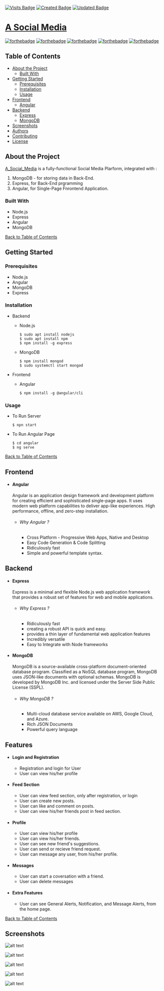[![Visits Badge](https://badges.pufler.dev/visits/ViAsmit/A_Social_Media)](https://badges.pufler.dev) [![Created Badge](https://badges.pufler.dev/created/ViAsmit/A_Social_Media)](https://badges.pufler.dev) [![Updated Badge](https://badges.pufler.dev/updated/ViAsmit/A_Social_Media)](https://badges.pufler.dev)

# [A Social Media](https://xunbao.elementsculmyca.com/)
[![forthebadge](https://forthebadge.com/images/badges/built-with-love.svg)](https://forthebadge.com) [![forthebadge](https://forthebadge.com/images/badges/made-with-javascript.svg)](https://forthebadge.com) [![forthebadge](https://forthebadge.com/images/badges/uses-html.svg)](https://forthebadge.com) [![forthebadge](https://forthebadge.com/images/badges/uses-css.svg)](https://forthebadge.com) [![forthebadge](https://forthebadge.com/images/badges/uses-js.svg)](https://forthebadge.com)


## Table of Contents

* [About the Project](#about-the-project)
  * [Built With](#built-with)
* [Getting Started](#getting-started)
  * [Prerequisites](#prerequisites)
  * [Installation](#installation)
  * [Usage](#usage)
* [Frontend](#frontend)
    * [Angular](#angular)
* [Backend](#backend)
    * [Express](#express)
    * [MongoDB](#mongodb)
* [Screenshots](#screenshots)
* [Authors](#authors)
* [Contributing](#contributing)
* [License](#license)

## About the Project
[A_Social_Media](http://whispering-hollows-06439.herokuapp.com/) is a fully-functional Social Media Plarform, integrated with :

1. MongoDB - for storing data in Back-End.
2. Express, for Back-End prgramming
3. Angular, for Single-Page Fnrontend Application. 

### Built With
*   Node.js
*   Express
*   Angular
*   MongoDB

[Back to Table of Contents](#table-of-contents)

## Getting Started
### Prerequisites
* Node.js
* Angular
* MongoDB
* Express


### Installation



* Backend

  * Node.js
  
    ```
    $ sudo apt install nodejs
    $ sudo apt install npm
    $ npm install -g express
    ```
  
  
  * MongoDB

    ```
    $ npm install mongod
    $ sudo systemctl start mongod
    ```
    
* Frontend

  * Angular
    
    ```
    $ npm install -g @angular/cli
    ```
  

### Usage

* To Run Server
    
    ``` 
    $ npn start
    ```
    
    
* To Run Angular Page

    ``` 
    $ cd angular
    $ ng serve
    ```
    
[Back to Table of Contents](#table-of-contents)

## Frontend

* #### Angular
    Angular is an application design framework and development platform for creating efficient and sophisticated single-page apps.
    It uses modern web platform capabilities to deliver app-like experiences. High performance, offline, and zero-step installation.
    
    * ###### Why Angular ?
      * Cross Platform - Progressive Web Apps, Native and Desktop
      * Easy Code Generation & Code Splitting
      * Ridiculously fast
      * Simple and powerful template syntax.
    

## Backend

* #### Express
    Express is a minimal and flexible Node.js web application framework that provides a robust set of features for web and mobile applications.
    
    * ###### Why Express ?
        *  Ridiculously fast
        *  creating a robust API is quick and easy.
        *  provides a thin layer of fundamental web application features
        *  Incredibly versatile
        *  Easy to Integrate with Node frameworks
        
* #### MongoDB
    MongoDB is a source-available cross-platform document-oriented database program. Classified as a NoSQL database program, MongoDB uses JSON-like documents with     optional schemas. MongoDB is developed by MongoDB Inc. and licensed under the Server Side Public License (SSPL).
    
    * ###### Why MongoDB ?
      * Multi-cloud database service available on AWS, Google Cloud, and Azure.
      * Rich JSON Documents
      * Powerful query language

## Features

* #### Login and Registration
    *  Registration and login for User
    *  User can view his/her profile

* #### Feed Section
    *  User can view feed section, only after registration, or login
    *  User can create new posts.
    *  User can like and comment on posts.
    *  User can view his/her friends post in feed section. 

* #### Profile
  
    *  User can view his/her profile
    *  User can view his/her friends.
    *  User can see new friend's suggestions.
    *  User can send or recieve friend request.
    *  User can message any user, from his/her profile.

* #### Messages

    * User can start a coversation with a friend.
    * User can delete messages
    
* #### Extra Features
     
     * User can see General Alerts, Notification, and Message Alerts, from the home page.



[Back to Table of Contents](#table-of-contents)
## Screenshots

![alt text](Screenshots/login.png)

![alt text](Screenshots/reg.png)

![alt text](Screenshots/feed2.png)

![alt text](Screenshots/profile.png)

![alt text](Screenshots/friend.png)
